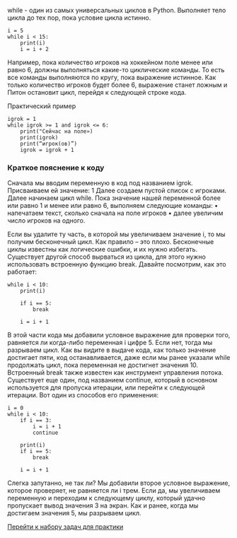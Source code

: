 while - один из самых универсальных циклов в Python. Выполняет тело цикла до тех пор, пока условие цикла истинно.
```
i = 5
while i < 15:
    print(i)
    i = i + 2
```

Например, пока количество игроков на хоккейном поле менее или равно 6, должны выполняться какие-то циклические команды. То есть все команды выполняются по кругу, пока выражение истинное. Как только количество игроков будет более 6, выражение станет ложным и Питон остановит цикл, перейдя к следующей строке кода.
 
Практический пример
```
igrok = 1
while igrok >= 1 and igrok <= 6:
    print("Сейчас на поле»)
    print(igrok)
    print(“игрок(ов)”)
    igrok = igrok + 1
```

### Краткое пояснение к коду
Сначала мы вводим переменную в код под названием igrok. Присваиваем ей значение: 1
Далее создаем пустой список с игроками.
Далее начинаем цикл while. Пока значение нашей переменной более или равно 1 и менее или равно 6, выполняем следующие команды:
•	напечатаем текст, сколько сначала на поле игроков
•	далее увеличим число игроков на одного.


Если вы удалите ту часть, в которой мы увеличиваем значение i, то мы получим бесконечный цикл. Как правило – это плохо. Бесконечные циклы известны как логические ошибки, и их нужно избегать. Существует другой способ вырваться из цикла, для этого нужно использовать встроенную функцию break. Давайте посмотрим, как это работает:
```
while i < 10:
    print(i)
    
    if i == 5:
        break
    
    i = i + 1
```
В этой части кода мы добавили условное выражение для проверки того, равняется ли когда-либо переменная i цифре 5. Если нет, тогда мы разрываем цикл. Как вы видите в выдаче кода, как только значение достигает пяти, код останавливается, даже если мы ранее указали while продолжать цикл, пока переменная не достигнет значения 10. Встроенный break также известен как инструмент управления потока. Существует еще один, под названием continue, который в основном используется для пропуска итерации, или перейти к следующей итерации. Вот один из способов его применения:
```
i = 0
while i < 10:
    if i == 3:
        i = i + 1
        continue
    
    print(i)
    if i == 5:
        break
    
    i = i + 1
```
Слегка запутанно, не так ли? Мы добавили второе условное выражение, которое проверяет, не равняется ли i трем. Если да, мы увеличиваем переменную и переходим к следующему циклу, который удачно пропускает вывод значения 3 на экран. Как и ранее, когда мы достигаем значения 5, мы разрываем цикл.

[Перейти к набору задач для практики](../../../tasks/p1/t11)